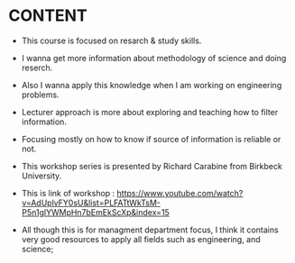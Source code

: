 # CONTENT

- This course is focused on  resarch & study skills.
- I wanna get more information about  methodology of science and doing reserch.
- Also I wanna apply this knowledge when I am working on engineering problems. 
- Lecturer approach is more about exploring and teaching how to filter information. 
- Focusing mostly on how to know if source of information is reliable or not.
- This workshop series is presented by Richard Carabine from Birkbeck University.

- This is link of workshop : https://www.youtube.com/watch?v=AdUplvFY0sU&list=PLFATtWkTsM-P5n1glYWMpHn7bEmEkScXp&index=15

- All though this is for managment department focus, I think it contains very good resources to apply all fields such as engineering, and science;
